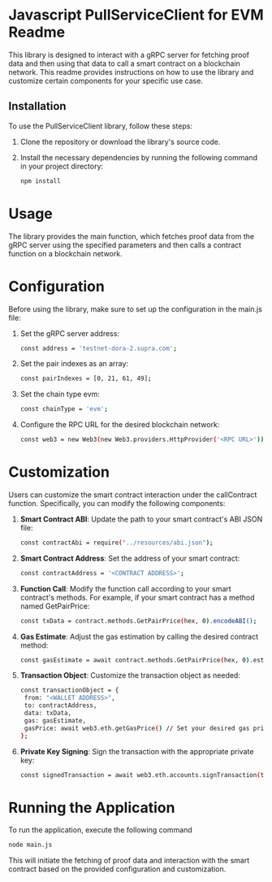 # Javascript PullServiceClient for EVM Readme

This library is designed to interact with a gRPC server for fetching proof data and then using that data to call a smart
contract on a blockchain network. This readme provides instructions on how to use the library and customize certain
components for your specific use case.

## Installation

To use the PullServiceClient library, follow these steps:

1. Clone the repository or download the library's source code.
2. Install the necessary dependencies by running the following command in your project directory:

   ```bash
   npm install
   ```

# Usage

The library provides the main function, which fetches proof data from the gRPC server using the specified parameters and
then calls a contract function on a blockchain network.

# Configuration

Before using the library, make sure to set up the configuration in the main.js file:

1. Set the gRPC server address:

   ```bash
   const address = 'testnet-dora-2.supra.com';
   ```
2. Set the pair indexes as an array:

   ```bash
   const pairIndexes = [0, 21, 61, 49];
   ```

3. Set the chain type evm:

   ```bash
   const chainType = 'evm';
   ```

4. Configure the RPC URL for the desired blockchain network:

   ```bash
   const web3 = new Web3(new Web3.providers.HttpProvider('<RPC URL>'));
   ```

# Customization

Users can customize the smart contract interaction under the callContract function. Specifically, you can modify the
following components:

1. **Smart Contract ABI**: Update the path to your smart contract's ABI JSON file:
   ```bash
   const contractAbi = require("../resources/abi.json");
   ```

2. **Smart Contract Address**: Set the address of your smart contract:

   ```bash
   const contractAddress = '<CONTRACT ADDRESS>';
   ```

3. **Function Call**: Modify the function call according to your smart contract's methods. For example, if your smart
   contract has a method named GetPairPrice:
   ```bash
   const txData = contract.methods.GetPairPrice(hex, 0).encodeABI();
   ```

4. **Gas Estimate**: Adjust the gas estimation by calling the desired contract method:
   ```bash
   const gasEstimate = await contract.methods.GetPairPrice(hex, 0).estimateGas({ from: "<WALLET ADDRESS>" });
   ```

5. **Transaction Object**: Customize the transaction object as needed:
   ```bash
   const transactionObject = {
    from: "<WALLET ADDRESS>",
    to: contractAddress,
    data: txData,
    gas: gasEstimate,
    gasPrice: await web3.eth.getGasPrice() // Set your desired gas price here, e.g: web3.utils.toWei('1000', 'gwei')
   };
   ```

6. **Private Key Signing**: Sign the transaction with the appropriate private key:
   ```bash
   const signedTransaction = await web3.eth.accounts.signTransaction(transactionObject, "<PRIVATE KEY>");
   ```

# Running the Application

To run the application, execute the following command

```bash
node main.js
```

This will initiate the fetching of proof data and interaction with the smart contract based on the provided
configuration and customization.